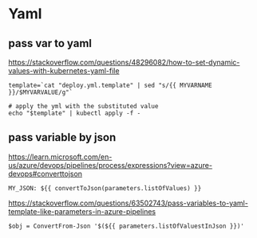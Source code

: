<!-- {% raw %} -->
# Yaml

## pass var to yaml
https://stackoverflow.com/questions/48296082/how-to-set-dynamic-values-with-kubernetes-yaml-file
```
template=`cat "deploy.yml.template" | sed "s/{{ MYVARNAME }}/$MYVARVALUE/g"`

# apply the yml with the substituted value
echo "$template" | kubectl apply -f -
```

## pass variable by json
https://learn.microsoft.com/en-us/azure/devops/pipelines/process/expressions?view=azure-devops#converttojson
```
MY_JSON: ${{ convertToJson(parameters.listOfValues) }}
```
https://stackoverflow.com/questions/63502743/pass-variables-to-yaml-template-like-parameters-in-azure-pipelines
```
$obj = ConvertFrom-Json '$(${{ parameters.listOfValuestInJson }})'
```

<!-- {% endraw %} -->
